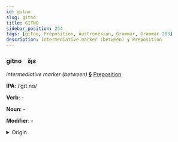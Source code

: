 ```yaml
---
id: gitno
slug: gitno
title: GITNO
sidebar_position: 254
tags: [gitno, Preposition, Austronesian, Grammar, Grammar 203]
description: intermediative marker (between) § Preposition
---
```


### gitno&emsp;<span kind="abugida">ꜿ̆ȷƨ</span>

*intermediative marker (between)* **§** [Preposition](../../tags/Preposition)

**IPA**: /ˈgɪt.nɑ/

**Verb**: -

**Noun**: -

**Modifier**: -

<details>
    <summary>Origin</summary>
    Tagalog gitna [ɡɪtˈnaʔ]<br/>
    <em>Austronesian Language Family</em>
</details>